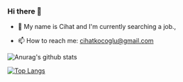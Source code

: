 ### Hi there 👋

- 💬 My name is Cihat and I'm currently searching a job.,

- 📫 How to reach me: cihatkocoglu@gmail.com

![Anurag's github stats](https://github-readme-stats.vercel.app/api?username=Ckocoglu&show_icons=true&count_private=true&theme=tokyonight)

[![Top Langs](https://github-readme-stats.vercel.app/api/top-langs/?username=Ckocoglu&hide=Jupyter-Notebook)](https://github.com/Ckocoglu/github-readme-stats)
